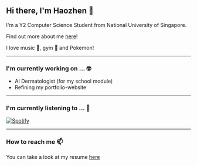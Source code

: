 ## Hi there, I'm Haozhen 👋

I'm a Y2 Computer Science Student from National University of Singapore. 

Find out more about me [here](https://wang-h-z.vercel.app/)!

I love music 🎵, gym 💪 and Pokemon!


---

### I'm currently working on ... 🤓

* AI Dermatologist (for my school module)
* Refining my portfolio-website

---

### I'm currently listening to ... 🎤 

[![Spotify](https://githubplaying-henna.vercel.app/api/spotify)](https://open.spotify.com/user/11173841254)

---

### How to reach me 📫

You can take a look at my resume <a href="./2026%20resume.pdf" target="_blank">here</a>


